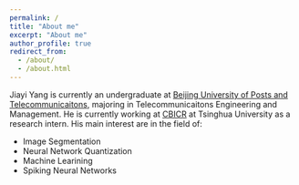 ```yaml
---
permalink: /
title: "About me"
excerpt: "About me"
author_profile: true
redirect_from:
  - /about/
  - /about.html
---
```

Jiayi Yang is currently an undergraduate at [Beijing University of Posts and Telecommunicaitons](https://english.bupt.edu.cn), majoring in Telecommunicaitons Engineering and Management. He is currently working at [CBICR](https://www.cbicr.tsinghua.edu.cn/wordpress/english) at Tsinghua University as a research intern. His main interest are in the field of:
* Image Segmentation
* Neural Network Quantization
* Machine Learining
* Spiking Neural Networks
